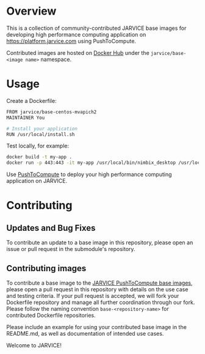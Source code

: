 # Overview
This is a collection of community-contributed JARVICE base images for developing high performance computing application on https://platform.jarvice.com using PushToCompute.

Contributed images are hosted on [Docker Hub](https://hub.docker.com/u/jarvice) under the `jarvice/base-<image name>` namespace.

# Usage

Create a Dockerfile:

```bash
FROM jarvice/base-centos-mvapich2
MAINTAINER You

# Install your application
RUN /usr/local/install.sh
```

Test locally, for example:

```bash
docker build -t my-app .
docker run -p 443:443 -it my-app /usr/local/bin/nimbix_desktop /usr/local/entrypoint.sh
```

Use [PushToCompute](https://www.nimbix.net/pushtocompute-tutorial/) to deploy your high performance computing application on JARVICE.

# Contributing

## Updates and Bug Fixes
To contribute an update to a base image in this repository, please open an issue or pull request in the submodule's repository.

## Contributing images
To contribute a base image to the [JARVICE PushToCompute base images](https://hub.docker.com/u/jarvice), please open a pull request in this repository with details on the use case and testing criteria. If your pull request is accepted, we will fork your Dockerfile repository and manage all further coordination through our fork. Please follow the naming convention `base-<repository-name>` for contributed Dockerfile repositories.

Please include an example for using your contributed base image in the README.md, as well as documentation of intended use cases.


Welcome to JARVICE!

